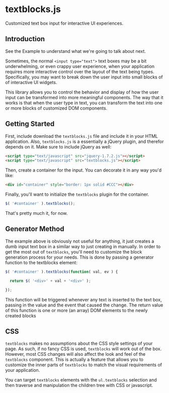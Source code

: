 textblocks.js
=============

Customized text box input for interactive UI experiences.

## Introduction

See the Example to understand what we're going to talk about next.

Sometimes, the normal `<input type="text">` text boxes may be a bit underwhelming, or even crappy user experience, when your application requires more interactive control over the layout of the text being types. Specifically, you may want to break down the user input into small blocks of of interactive UI widgets. 

This library allows you to control the behavior and display of how the user input can be transformed into more meaningful components. The way that it works is that when the user type in text, you can transform the text into one or more blocks of customized DOM components. 

## Getting Started

First, include download the `textblocks.js` file and include it in your HTML application. Also, `textblocks.js` is a essentially a jQuery plugin, and therefor depends on it. Make sure to include jQuery as well:

```html
<script type="text/javascript" src="jquery-1.7.2.js"></script>
<script type="text/javascript" src="textblocks.js"></script>
```

Then, create a container for the input. You can decorate it in any way you'd like:

```html
<div id="container" style="border: 1px solid #CCC"></div>
```

Finally, you'll want to initialize the `textblocks` plugin for the container.

```javascript
$( '#container' ).textblocks();
```

That's pretty much it, for now.

## Generator Method

The example above is obviously not useful for anything, it just creates a dumb input text box in a similar way to just creating in manually. In order to get the most out of `textblocks`, you'll need to customize the block generation process for your needs. This is done by passing a generator function to the textblocks element:

```javascript
$( '#container' ).textblocks(function( val, ev ) {

  return $( '<div>' + val + '<div>' );

});
```

This function will be triggered whenever any text is inserted to the text box, passing in the value and the event that caused the change. The return value of this function is one or more (an array) DOM elements to the newly created blocks

## CSS

`textblocks` makes no assumptions about the CSS style settings of your page. As such, if no fancy CSS is used, `textblocks` will work out of the box. However, most CSS changes will also affect the look and feel of the `textblocks` component. This is actually a feature that allows you to customize the inner parts of `textblocks` to match the visual requirements of your application.

You can target `textblocks` elements with the `ul.textblocks` selection and then traverse and manipulation the children tree with CSS or javascript.